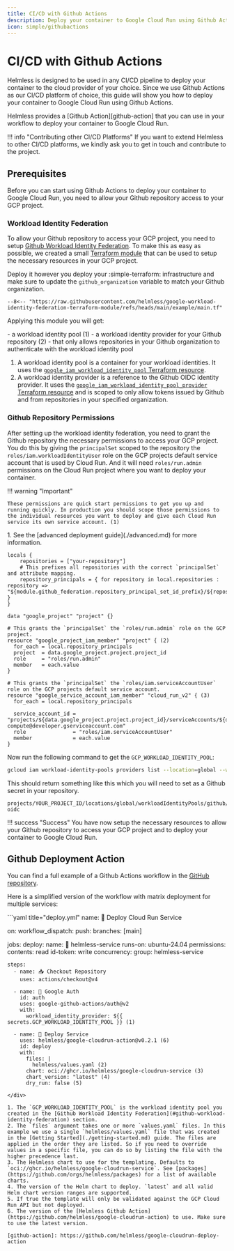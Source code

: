 ```yaml
---
title: CI/CD with Github Actions
description: Deploy your container to Google Cloud Run using Github Actions
icon: simple/githubactions
---
```


# CI/CD with Github Actions

Helmless is designed to be used in any CI/CD pipeline to deploy your container to the cloud provider of your choice. Since we use Github Actions as our CI/CD platform of choice, this guide will show you how to deploy your container to Google Cloud Run using Github Actions.

Helmless provides a [Github Action][github-action] that you can use in your workflow to deploy your container to Google Cloud Run.

!!! info "Contributing other CI/CD Platforms"
    If you want to extend Helmless to other CI/CD platforms, we kindly ask you to get in touch and contribute to the project.

## Prerequisites

Before you can start using Github Actions to deploy your container to Google Cloud Run, you need to allow your Github repository access to your GCP project.

### Workload Identity Federation

To allow your Github repository to access your GCP project, you need to setup [Github Workload Identity Federation](https://cloud.google.com/blog/products/identity-security/enabling-keyless-authentication-from-github-actions). To make this as easy as possible, we created a small [Terraform module](https://github.com/helmless/google-workload-identity-federation-terraform-module) that can be used to setup the necessary resources in your GCP project.

Deploy it however you deploy your :simple-terraform: infrastructure and make sure to update the `github_organization` variable to match your Github organization.

```hcl title="workload-identity.tf"
--8<-- "https://raw.githubusercontent.com/helmless/google-workload-identity-federation-terraform-module/refs/heads/main/example/main.tf"
```

Applying this module you will get:
<div class="annotate" markdown>
- a workload identity pool (1)
- a workload identity provider for your Github repository (2)
    - that only allows repositories in your Github organization to authenticate with the workload identity pool
</div>

1. A workload identity pool is a container for your workload identities. It uses the [`google_iam_workload_identity_pool` Terraform resource](https://registry.terraform.io/providers/hashicorp/google/latest/docs/resources/iam_workload_identity_pool).
2. A workload identity provider is a reference to the Github OIDC identity provider. It uses the [`google_iam_workload_identity_pool_provider` Terraform resource](https://registry.terraform.io/providers/hashicorp/google/latest/docs/resources/iam_workload_identity_pool_provider) and is scoped to only allow tokens issued by Github and from repositories in your specified organization.


### Github Repository Permissions

After setting up the workload identity federation, you need to grant the Github repository the necessary permissions to access your GCP project. You do this by giving the `principalSet` scoped to the repository the `roles/iam.workloadIdentityUser` role on the GCP projects default service account that is used by Cloud Run. And it will need `roles/run.admin` permissions on the Cloud Run project where you want to deploy your container.
<div class="annotate" markdown>
!!! warning "Important"

    These permissions are quick start permissions to get you up and running quickly. In production you should scope those permissions to the individual resources you want to deploy and give each Cloud Run service its own service account. (1)
</div>
1.   See the [advanced deployment guide](./advanced.md) for more information.

```hcl title="iam.tf"
locals {
    repositories = ["your-repository"]
    # This prefixes all repositories with the correct `principalSet` and attribute mapping.
    repository_principals = { for repository in local.repositories : repository => "${module.github_federation.repository_principal_set_id_prefix}/${repository}" }
}

data "google_project" "project" {}

# This grants the `principalSet` the `roles/run.admin` role on the GCP project.
resource "google_project_iam_member" "project" { (2)
  for_each = local.repository_principals
  project  = data.google_project.project.project_id
  role     = "roles/run.admin"
  member   = each.value
}

# This grants the `principalSet` the `roles/iam.serviceAccountUser` role on the GCP projects default service account.
resource "google_service_account_iam_member" "cloud_run_v2" { (3)
  for_each = local.repository_principals

  service_account_id = "projects/${data.google_project.project.project_id}/serviceAccounts/${data.google_project.project.number}-compute@developer.gserviceaccount.com"
  role               = "roles/iam.serviceAccountUser"
  member             = each.value
}
```

Now run the following command to get the `GCP_WORKLOAD_IDENTITY_POOL`:

```sh
gcloud iam workload-identity-pools providers list --location=global --workload-identity-pool=github
```

This should return something like this which you will need to set as a Github secret in your repository.

```
projects/YOUR_PROJECT_ID/locations/global/workloadIdentityPools/github/providers/github-oidc
```

!!! success "Success"
    You have now setup the necessary resources to allow your Github repository to access your GCP project and to deploy your container to Google Cloud Run.

## Github Deployment Action

You can find a full example of a Github Actions workflow in the [GitHub repository](https://github.com/helmless/helmless/blob/main/.github/workflows/e2e.yaml).

Here is a simplified version of the workflow with matrix deployment for multiple services:

<div class="annotate" markdown>
```yaml title="deploy.yml"
name: 🚀 Deploy Cloud Run Service

on:
  workflow_dispatch:
  push:
    branches: [main]

jobs:
  deploy:
    name: 🚀 helmless-service
    runs-on: ubuntu-24.04
    permissions:
      contents: read
      id-token: write
    concurrency:
      group: helmless-service

    steps:
      - name: 📥 Checkout Repository
        uses: actions/checkout@v4

      - name: 🔑 Google Auth
        id: auth
        uses: google-github-actions/auth@v2
        with:
          workload_identity_provider: ${{ secrets.GCP_WORKLOAD_IDENTITY_POOL }} (1)

      - name: 🚀 Deploy Service
        uses: helmless/google-cloudrun-action@v0.2.1 (6)
        id: deploy
        with:
          files: |
            helmless/values.yaml (2)
          chart: oci://ghcr.io/helmless/google-cloudrun-service (3)
          chart_version: "latest" (4)
          dry_run: false (5)
```
</div>

1. The `GCP_WORKLOAD_IDENTITY_POOL` is the workload identity pool you created in the [Github Workload Identity Federation](#github-workload-identity-federation) section.
2. The `files` argument takes one or more `values.yaml` files. In this example we use a single `helmless/values.yaml` file that was created in the [Getting Started](./getting-started.md) guide. The files are applied in the order they are listed. So if you need to override values in a specific file, you can do so by listing the file with the higher precedence last.
3. The Helmless chart to use for the templating. Defaults to `oci://ghcr.io/helmless/google-cloudrun-service`. See [packages](https://github.com/orgs/helmless/packages) for a list of available charts.
4. The version of the Helm chart to deploy. `latest` and all valid Helm chart version ranges are supported.
5. If true the template will only be validated against the GCP Cloud Run API but not deployed.
6. The version of the [Helmless Github Action](https://github.com/helmless/google-cloudrun-action) to use. Make sure to use the latest version.

[github-action]: https://github.com/helmless/google-cloudrun-deploy-action
